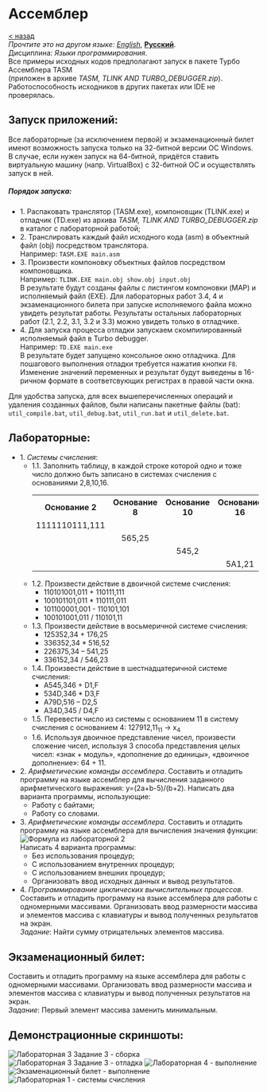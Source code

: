 # Ассемблер
[&lt; назад](../)  
*Прочтите это на другом языке:* *[English](README.en.md)*, **[Русский](README.md)**.  
Дисциплина: *Языки программирования*.  
Все примеры исходных кодов предполагают запуск в пакете Турбо Ассемблера TASM  
(приложен в архиве *TASM, TLINK AND TURBO_DEBUGGER.zip*).  
Работоспособность исходников в других пакетах или IDE не проверялась.

## Запуск приложений:
Все лабораторные (за исключением первой) и экзаменационный билет имеют возможность запуска только на 32-битной версии OC Windows. В случае, если нужен запуск на 64-битной, придётся ставить виртуальную машину (напр. VirtualBox) с 32-битной OC и осуществлять запуск в ней.  
##### Порядок запуска:
* 1. Распаковать транслятор (TASM.exe), компоновщик (TLINK.exe) и отладчик (TD.exe) из архива *TASM, TLINK AND TURBO_DEBUGGER.zip* в каталог с лабораторной работой;
* 2. Транслировать каждый файл исходного кода (asm) в объектный файл (obj) посредством транслятора.  
Например: ```TASM.EXE main.asm```
* 3. Произвести компоновку объектных файлов посредством компоновщика.  
Например: ```TLINK.EXE main.obj show.obj input.obj```  
В результате будут созданы файлы с листингом компоновки (MAP) и исполняемый файл (EXE). Для лабораторных работ 3.4, 4 и экзаменационного билета при запуске исполняемого файла можно увидеть результат работы.
Результаты остальных лабораторных работ (2.1, 2.2, 3.1, 3.2 и 3.3) можно увидеть только в отладчике.
* 4. Для запуска процесса отладки запускаем скомпилированный исполняемый файл в Turbo debugger.  
Например:  ```TD.EXE main.exe```  
В результате будет запущено консольное окно отладчика. Для пошагового выполнения отладки требуется нажатия кнопки ```F8```. Изменение значений переменных и результат будут выведены в 16-ричном формате в соответсвующих регистрах в правой части окна.  

Для удобства запуска, для всех вышеперечисленных операций и удаления созданных файлов, были написаны пакетные файлы (bat): ```util_compile.bat```, ```util_debug.bat```, ```util_run.bat``` и ```util_delete.bat```.

## Лабораторные:
* 1. *Системы счисления*:
  * 1.1. Заполнить таблицу, в каждой строке которой одно и тоже число должно быть записано в системах счисления с основаниями 2,8,10,16.<table><tbody><tr><th>Основание 2</th><th>Основание 8</th><th>Основание 10</th><th>Основание 16</th></tr><tr><td align="center">1111110111,111</td><td></td><td></td><td></td></tr><tr><td></td><td align="center">565,25</td><td></td><td></td></tr><tr><td></td><td></td><td align="center">545,2</td><td></td></tr><tr><td></td><td></td><td></td><td align="center">5A1,21</td></tr></tbody></table>
  * 1.2. Произвести действие в двоичной системе счисления:<ul><li>110101001,011 + 110111,111</li><li>100101101,011 * 110111,011</li><li>101100001,001 - 110101,101</li><li>100101001,011 / 110101,11</li></ul>
  * 1.3. Произвести действие в восьмеричной системе счисления:<ul><li>125352,34 + 176,25</li><li>336352,34 * 516,52</li><li>226375,34 – 541,25</li><li>336152,34 / 546,23</li></ul>
  * 1.4. Произвести действие в шестнадцатеричной системе счисления:<ul><li>A545,346 + D1,F</li><li>534D,346 * D3,F</li><li>A79D,516 – D2,5</li><li>A34D,345 / D4,F</li></ul>
  * 1.5. Перевести число из системы с основанием 11 в систему счисления с основанием 4: 127912,11<sub>11</sub> &rarr; x<sub>4</sub>
  * 1.6. Используя двоичное представление чисел, произвести сложение чисел, используя 3 способа представления целых чисел: «знак + модуль», «дополнение до единицы», «двоичное дополнение»: 64 + 11.
* 2. *Арифметические команды ассемблера*. Составить и отладить программу на языке ассемблер для вычисления заданного арифметического выражения: y=(2a+b-5)/(b+2). Написать два варианта программы, использующие:
  * Работу с байтами;
  * Работу со словами.
* 3. *Арифметические команды ассемблера*. Составить и отладить программу на языке ассемблера для вычисления значения функции:  
![Формула из лабораторной 2](screenshots/task2_formula.png)  
Написать 4 варианта программы:
  * Без использования процедур;
  * С использованием внутренних процедур;
  * С использованием внешних процедур;
  * Организовать ввод исходных данных и вывод результатов.
* 4. *Программирование циклических вычислительных процессов*. Составить и отладить программу на языке ассемблера для работы с одномерными массивами. Организовать ввод размерности массива и элементов массива с клавиатуры и вывод полученных результатов на экран.  
*Задание*: Найти сумму отрицательных элементов массива.  

## Экзаменационный билет:
Составить и отладить программу на языке ассемблера для работы с одномерными массивами. Организовать ввод размерности массива и элементов массива с клавиатуры и вывод полученных результатов на экран.  
*Задание*: Первый элемент массива заменить минимальным.


## Демонстрационные скриншоты:

![Лабораторная 3 Задание 3 - сборка](screenshots/lab33_1.png)
![Лабораторная 3 Задание 3 - отладка](screenshots/lab33_2.png)
![Лабораторная 4 - выполнение](screenshots/lab4.png)
![Экзаменационный билет - выполнение](screenshots/exam_task.png)
![Лабораторная 1 - системы счисления](screenshots/lab1.png)
